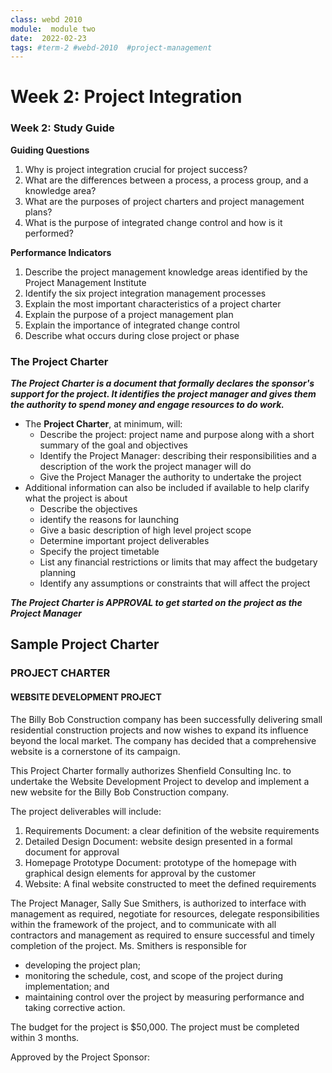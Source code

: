 ```yaml
---
class: webd 2010
module:  module two
date:  2022-02-23
tags: #term-2 #webd-2010  #project-management   
---
```


# Week 2: Project Integration

### Week 2: Study Guide

**Guiding Questions**
1. Why is project integration crucial for project success?
2. What are the differences between a process, a process group, and a knowledge area?
3. What are the purposes of project charters and project management plans?
4. What is the purpose of integrated change control and how is it performed?

**Performance Indicators**
1. Describe the project management knowledge areas identified by the Project Management Institute
2. Identify the six project integration management processes
3. Explain the most important characteristics of a project charter
4. Explain the purpose of a project management plan
5. Explain the importance of integrated change control
6. Describe what occurs during close project or phase

### The Project Charter

***The Project Charter is a document that formally declares the sponsor's support for the project. It identifies the project manager and gives them the authority to spend money and engage resources to do work.***

- The **Project Charter**, at minimum, will:
	- Describe the project: project name and purpose along with a short summary of the goal and objectives
	- Identify the Project Manager: describing their responsibilities and a description of the work the project manager will do
	- Give the Project Manager the authority to undertake the project
- Additional information can also be included if available to help clarify what the project is about
	- Describe the objectives
	- identify the reasons for launching
	- Give a basic description of high level project scope
	- Determine important project deliverables
	- Specify the project timetable
	- List any financial restrictions or limits that may affect the budgetary planning
	- Identify any assumptions or constraints that will affect the project

***The Project Charter is APPROVAL to get started on the project as the Project Manager***

## Sample Project Charter

### PROJECT CHARTER 
#### WEBSITE DEVELOPMENT PROJECT  

The Billy Bob Construction company has been successfully delivering small residential 
construction projects and now wishes to expand its influence beyond the local market. The 
company has decided that a comprehensive website is a cornerstone of its campaign.   

This Project Charter formally authorizes Shenfield Consulting Inc. to undertake the Website 
Development Project to develop and implement a new website for the Billy Bob Construction 
company.    

The project deliverables will include: 
1.  Requirements Document: a clear definition of the website requirements 
2. Detailed Design Document: website design presented in a formal document for approval 
3.  Homepage Prototype Document: prototype of the homepage with graphical design 
elements for approval by the customer 
4. Website: A final website constructed to meet the defined requirements 

The Project Manager,  Sally Sue Smithers, is authorized to interface with management as 
required, negotiate for resources, delegate responsibilities within the framework of the project, 
and to communicate with all contractors and management as required to ensure successful and 
timely completion of the project. Ms. Smithers is responsible for 
- developing the project plan;  
- monitoring the schedule, cost, and scope of the project during implementation; and 
- maintaining control over the project by measuring performance and taking corrective 
action.  

The budget for the project is $50,000.  The project must be completed within 3 months.  
  
Approved by the Project Sponsor:

